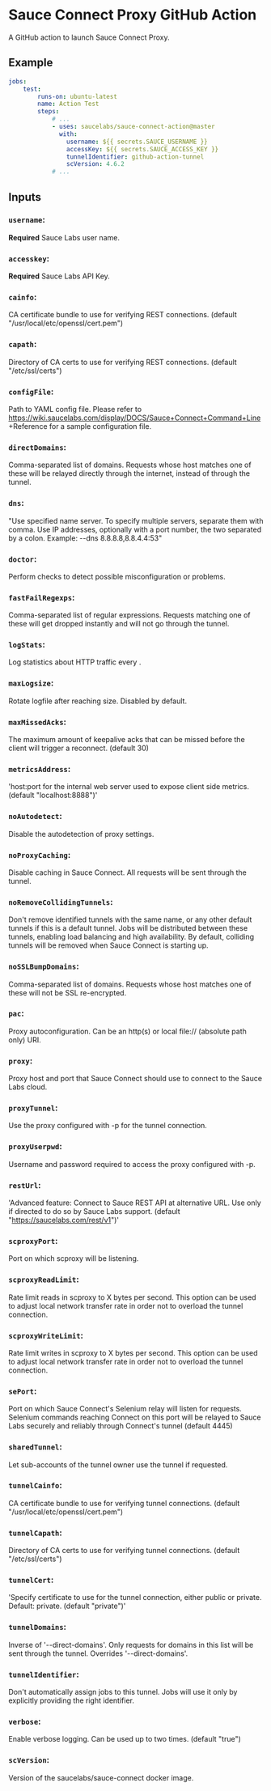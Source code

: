 Sauce Connect Proxy GitHub Action
=================================

A GitHub action to launch Sauce Connect Proxy.

## Example

```yaml
jobs:
    test:
        runs-on: ubuntu-latest
        name: Action Test
        steps:
            # ...
            - uses: saucelabs/sauce-connect-action@master
              with:
                username: ${{ secrets.SAUCE_USERNAME }}
                accessKey: ${{ secrets.SAUCE_ACCESS_KEY }}
                tunnelIdentifier: github-action-tunnel
                scVersion: 4.6.2
            # ...
```

## Inputs

### `username`:
**Required** Sauce Labs user name.

### `accesskey`:
**Required** Sauce Labs API Key.

### `cainfo`:
CA certificate bundle to use for verifying REST connections. (default "/usr/local/etc/openssl/cert.pem")

### `capath`:
Directory of CA certs to use for verifying REST connections. (default "/etc/ssl/certs")

### `configFile`:
Path to YAML config file. Please refer to https://wiki.saucelabs.com/display/DOCS/Sauce+Connect+Command+Line +Reference for a sample configuration file.

### `directDomains`:
Comma-separated list of domains. Requests whose host matches one of these will be relayed directly through the  internet, instead of through the tunnel.

### `dns`:
"Use specified name server. To specify multiple servers, separate them with comma. Use IP addresses, optionally  with a port number, the two separated by a colon. Example: --dns 8.8.8.8,8.8.4.4:53"

### `doctor`:
Perform checks to detect possible misconfiguration or problems.

### `fastFailRegexps`:
Comma-separated list of regular expressions. Requests matching one of these will get dropped instantly and will  not go through the tunnel.

### `logStats`:
Log statistics about HTTP traffic every <seconds>.

### `maxLogsize`:
Rotate logfile after reaching <bytes> size. Disabled by default.

### `maxMissedAcks`:
The maximum amount of keepalive acks that can be missed before the client will trigger a reconnect. (default 30)

### `metricsAddress`:
'host:port for the internal web server used to expose client side metrics. (default "localhost:8888")'

### `noAutodetect`:
Disable the autodetection of proxy settings.

### `noProxyCaching`:
Disable caching in Sauce Connect. All requests will be sent through the tunnel.

### `noRemoveCollidingTunnels`:
Don't remove identified tunnels with the same name, or any other default tunnels if this is a default tunnel. Jobs will be distributed between these tunnels, enabling load balancing and high availability. By default, colliding tunnels will be removed when Sauce Connect is starting up.

### `noSSLBumpDomains`:
Comma-separated list of domains. Requests whose host matches one of these will not be SSL re-encrypted.

### `pac`:
Proxy autoconfiguration. Can be an http(s) or local file:// (absolute path only) URI.

### `proxy`:
Proxy host and port that Sauce Connect should use to connect to the Sauce Labs cloud.

### `proxyTunnel`:
Use the proxy configured with -p for the tunnel connection.

### `proxyUserpwd`:
Username and password required to access the proxy configured with -p.

### `restUrl`:
'Advanced feature: Connect to Sauce REST API at alternative URL. Use only if directed to do so by Sauce Labs  support. (default "https://saucelabs.com/rest/v1")'

### `scproxyPort`:
Port on which scproxy will be listening.

### `scproxyReadLimit`:
Rate limit reads in scproxy to X bytes per second. This option can be used to adjust local network transfer rate in order not to overload the tunnel connection.

### `scproxyWriteLimit`:
Rate limit writes in scproxy to X bytes per second. This option can be used to adjust local network transfer rate in order not to overload the tunnel connection.

### `sePort`:
Port on which Sauce Connect's Selenium relay will listen for requests. Selenium commands reaching Connect on this port will be relayed to Sauce Labs securely and reliably through Connect's tunnel (default 4445)

### `sharedTunnel`:
Let sub-accounts of the tunnel owner use the tunnel if requested.

### `tunnelCainfo`:
CA certificate bundle to use for verifying tunnel connections. (default "/usr/local/etc/openssl/cert.pem")

### `tunnelCapath`:
Directory of CA certs to use for verifying tunnel connections. (default "/etc/ssl/certs")

### `tunnelCert`:
'Specify certificate to use for the tunnel connection, either public or private. Default: private. (default "private")'

### `tunnelDomains`:
Inverse of '--direct-domains'. Only requests for domains in this list will be sent through the tunnel. Overrides '--direct-domains'.

### `tunnelIdentifier`:
Don't automatically assign jobs to this tunnel. Jobs will use it only by explicitly providing the right identifier.

### `verbose`:
Enable verbose logging. Can be used up to two times. (default "true")

### `scVersion`:
Version of the saucelabs/sauce-connect docker image.
